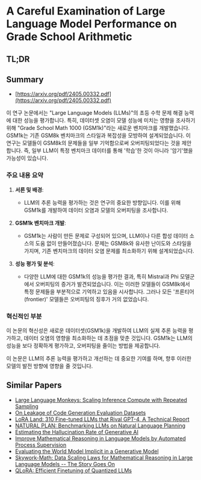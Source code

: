 # A Careful Examination of Large Language Model Performance on Grade School Arithmetic
## TL;DR
## Summary
- [https://arxiv.org/pdf/2405.00332.pdf](https://arxiv.org/pdf/2405.00332.pdf)

이 연구 논문에서는 "Large Language Models (LLMs)"의 초등 수학 문제 해결 능력에 대한 성능을 평가합니다. 특히, 데이터셋 오염이 모델 성능에 미치는 영향을 조사하기 위해 "Grade School Math 1000 (GSM1k)"라는 새로운 벤치마크를 개발했습니다. GSM1k는 기존 GSM8k 벤치마크의 스타일과 복잡성을 모방하여 설계되었습니다. 이 연구는 모델들이 GSM8k의 문제들을 일부 기억함으로써 오버피팅되었다는 것을 제안합니다. 즉, 일부 LLM이 특정 벤치마크 데이터를 통해 '학습'한 것이 아니라 '암기'했을 가능성이 있습니다.

### 주요 내용 요약

1. **서론 및 배경**:
   - LLM의 추론 능력을 평가하는 것은 연구의 중요한 방향입니다. 이를 위해 GSM1k를 개발하여 데이터 오염과 모델의 오버피팅을 조사합니다.

2. **GSM1k 벤치마크 개발**:
   - GSM1k는 사람이 만든 문제로 구성되어 있으며, LLM이나 다른 합성 데이터 소스의 도움 없이 만들어졌습니다. 문제는 GSM8k와 유사한 난이도와 스타일을 가지며, 기존 벤치마크의 데이터 오염 문제를 최소화하기 위해 설계되었습니다.

3. **성능 평가 및 분석**:
   - 다양한 LLM에 대한 GSM1k의 성능을 평가한 결과, 특히 Mistral과 Phi 모델군에서 오버피팅의 증거가 발견되었습니다. 이는 이러한 모델들이 GSM8k에서 특정 문제들을 부분적으로 기억하고 있음을 시사합니다. 그러나 모든 '프론티어(frontier)' 모델들은 오버피팅의 징후가 거의 없었습니다.

### 혁신적인 부분
이 논문의 혁신성은 새로운 데이터셋(GSM1k)을 개발하여 LLM의 실제 추론 능력을 평가하고, 데이터 오염의 영향을 최소화하는 데 초점을 맞춘 것입니다. GSM1k는 LLM의 성능을 보다 정확하게 평가하고, 오버피팅을 줄이는 방법을 제공합니다.

이 논문은 LLM의 추론 능력을 평가하고 개선하는 데 중요한 기여를 하며, 향후 이러한 모델의 발전 방향에 영향을 줄 것입니다.

## Similar Papers
- [Large Language Monkeys: Scaling Inference Compute with Repeated Sampling](2407.21787.md)
- [On Leakage of Code Generation Evaluation Datasets](2407.07565.md)
- [LoRA Land: 310 Fine-tuned LLMs that Rival GPT-4, A Technical Report](2405.00732.md)
- [NATURAL PLAN: Benchmarking LLMs on Natural Language Planning](2406.04520.md)
- [Estimating the Hallucination Rate of Generative AI](2406.07457.md)
- [Improve Mathematical Reasoning in Language Models by Automated Process Supervision](2406.06592.md)
- [Evaluating the World Model Implicit in a Generative Model](2406.03689.md)
- [Skywork-Math: Data Scaling Laws for Mathematical Reasoning in Large Language Models -- The Story Goes On](2407.08348.md)
- [QLoRA: Efficient Finetuning of Quantized LLMs](2305.14314.md)
